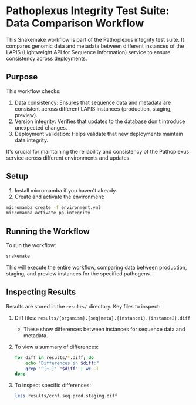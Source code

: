 # Pathoplexus Integrity Test Suite: Data Comparison Workflow

This Snakemake workflow is part of the Pathoplexus integrity test suite. It compares genomic data and metadata between different instances of the LAPIS (Lightweight API for Sequence Information) service to ensure consistency across deployments.

## Purpose

This workflow checks:

1. Data consistency: Ensures that sequence data and metadata are consistent across different LAPIS instances (production, staging, preview).
2. Version integrity: Verifies that updates to the database don't introduce unexpected changes.
3. Deployment validation: Helps validate that new deployments maintain data integrity.

It's crucial for maintaining the reliability and consistency of the Pathoplexus service across different environments and updates.

## Setup

1. Install micromamba if you haven't already.
2. Create and activate the environment:

```bash
micromamba create -f environment.yml
micromamba activate pp-integrity
```

## Running the Workflow

To run the workflow:

```bash
snakemake
```

This will execute the entire workflow, comparing data between production, staging, and preview instances for the specified pathogens.

## Inspecting Results

Results are stored in the `results/` directory. Key files to inspect:

1. Diff files: `results/{organism}.{seq|meta}.{instance1}.{instance2}.diff`
   - These show differences between instances for sequence data and metadata.

2. To view a summary of differences:

    ```bash
    for diff in results/*.diff; do
        echo "Differences in $diff:"
        grep '^[+-]' "$diff" | wc -l
    done
    ```

3. To inspect specific differences:

    ```bash
    less results/cchf.seq.prod.staging.diff
    ```

